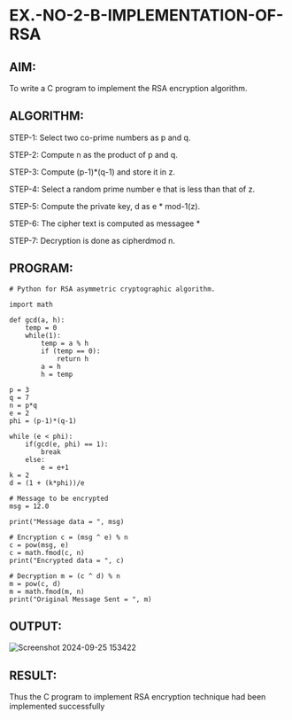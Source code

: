 # EX.-NO-2-B-IMPLEMENTATION-OF-RSA

## AIM:
  To write a C program to implement the RSA encryption algorithm.
  
## ALGORITHM:

  STEP-1: Select two co-prime numbers as p and q.
  
  STEP-2: Compute n as the product of p and q.
  
  STEP-3: Compute (p-1)*(q-1) and store it in z.
  
  STEP-4: Select a random prime number e that is less than that of z.
  
  STEP-5: Compute the private key, d as e * mod-1(z).
  
  STEP-6: The cipher text is computed as messagee *
  
  STEP-7: Decryption is done as cipherdmod n.
  
## PROGRAM: 
```
# Python for RSA asymmetric cryptographic algorithm.

import math

def gcd(a, h):
	temp = 0
	while(1):
		temp = a % h
		if (temp == 0):
			return h
		a = h
		h = temp

p = 3
q = 7
n = p*q
e = 2
phi = (p-1)*(q-1)

while (e < phi):
	if(gcd(e, phi) == 1):
		break
	else:
		e = e+1
k = 2
d = (1 + (k*phi))/e

# Message to be encrypted
msg = 12.0

print("Message data = ", msg)

# Encryption c = (msg ^ e) % n
c = pow(msg, e)
c = math.fmod(c, n)
print("Encrypted data = ", c)

# Decryption m = (c ^ d) % n
m = pow(c, d)
m = math.fmod(m, n)
print("Original Message Sent = ", m)
```
## OUTPUT:

![Screenshot 2024-09-25 153422](https://github.com/user-attachments/assets/4f936417-8840-47b7-aaf7-97d9f6969743)

## RESULT:
  Thus the C program to implement RSA encryption technique had been implemented successfully
